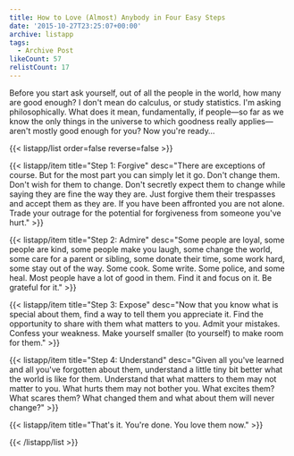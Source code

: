 ```yaml
---
title: How to Love (Almost) Anybody in Four Easy Steps
date: '2015-10-27T23:25:07+00:00'
archive: listapp
tags: 
  - Archive Post
likeCount: 57
relistCount: 17
---
```


Before you start ask yourself, out of all the people in the world, how many are good enough? I don't mean do calculus, or study statistics. I'm asking philosophically. What does it mean, fundamentally, if people—so far as we know the only things in the universe to which goodness really applies—aren't mostly good enough for you? Now you're ready…

<!--more-->

{{< listapp/list order=false reverse=false >}}

   {{< listapp/item title="Step 1: Forgive"
      desc="There are exceptions of course. But for the most part you can simply let it go. Don't change them. Don't wish for them to change. Don't secretly expect them to change while saying they are fine the way they are. Just forgive them their trespasses and accept them as they are. If you have been affronted you are not alone. Trade your outrage for the potential for forgiveness from someone you've hurt." >}}

   {{< listapp/item title="Step 2: Admire"
      desc="Some people are loyal, some people are kind, some people make you laugh, some change the world, some care for a parent or sibling, some donate their time, some work hard, some stay out of the way. Some cook. Some write. Some police, and some heal. Most people have a lot of good in them. Find it and focus on it. Be grateful for it." >}}

   {{< listapp/item title="Step 3: Expose"
      desc="Now that you know what is special about them, find a way to tell them you appreciate it. Find the opportunity to share with them what matters to you. Admit your mistakes. Confess your weakness. Make yourself smaller (to yourself) to make room for them." >}}

   {{< listapp/item title="Step 4: Understand"
      desc="Given all you've learned and all you've forgotten about them, understand a little tiny bit better what the world is like for them. Understand that what matters to them may not matter to you. What hurts them may not bother you. What excites them? What scares them? What changed them and what about them will never change?" >}}

   {{< listapp/item title="That's it. You're done. You love them now." >}}

{{< /listapp/list >}}
